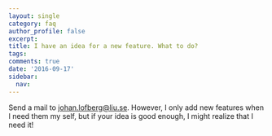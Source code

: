 ```yaml
---
layout: single
category: faq
author_profile: false
excerpt: 
title: I have an idea for a new feature. What to do?
tags:
comments: true
date: '2016-09-17'
sidebar:
  nav:
---
```


Send a mail to johan.lofberg@liu.se. However, I only add new features when I need them my self, but if your idea is good enough, I might realize that I need it!
